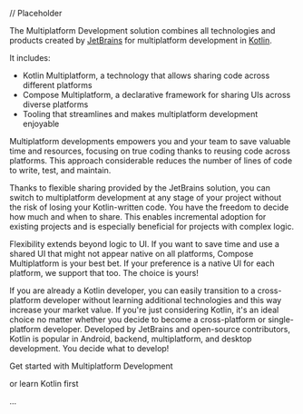 [//]: # (title: Multiplatform Development solution overview)

// Placeholder

The Multiplatform Development solution combines all technologies and products created by [JetBrains](https://www.jetbrains.com/) for multiplatform development in [Kotlin](https://kotlinlang.org/).

It includes:
* Kotlin Multiplatform, a technology that allows sharing code across different platforms
* Compose Multiplatform, a declarative framework for sharing UIs across diverse platforms
* Tooling that streamlines and makes multiplatform development enjoyable

Multiplatform developments empowers you and your team to save valuable time and resources, focusing on true coding thanks to reusing code across platforms. 
This approach considerable reduces the number of lines of code to write, test, and maintain.

Thanks to flexible sharing provided by the JetBrains solution, you can switch to multiplatform development at any stage of your project without the risk of losing your Kotlin-written code.
You have the freedom to decide how much and when to share. This enables incremental adoption for existing projects and is especially beneficial for projects with complex logic.

Flexibility extends beyond logic to UI. If you want to save time and use a shared UI that might not appear native on all platforms, Compose Multiplatform is your best bet.
If your preference is a native UI for each platform, we support that too. The choice is yours!

If you are already a Kotlin developer, you can easily transition to a cross-platform developer without learning additional technologies 
and this way increase your market value. If you're just considering Kotlin, it's an ideal choice no matter whether you decide to 
become a cross-platform or single-platform developer. Developed by JetBrains and open-source contributors, Kotlin is popular 
in Android, backend, multiplatform, and desktop development. You decide what to develop!

Get started with Multiplatform Development

or learn Kotlin first

...